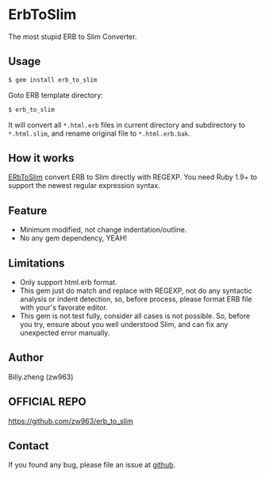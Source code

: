 # ErbToSlim

The most stupid ERB to Slim Converter.

## Usage
```sh
$ gem install erb_to_slim
```

Goto ERB template directory:

```sh
$ erb_to_slim
```

It will convert all `*.html.erb` files in current directory and subdirectory to `*.html.slim`, 
and rename original file to `*.html.erb.bak`.

## How it works

[ERbToSlim](https://github.com/zw963/erb_to_slim) convert ERB to Slim directly with REGEXP.
You need Ruby 1.9+ to support the newest regular expression syntax.

## Feature
* Minimum modified, not change indentation/outline.
* No any gem dependency, YEAH!

## Limitations
* Only support html.erb format.
* This gem just do match and replace with REGEXP, not do any syntactic analysis or
  indent detection, so, before process, please format ERB file with your's favorate editor.
* This gem is not test fully, consider all cases is not possible.
  So, before you try, ensure about you well understood Slim,
  and can fix any unexpected error manually.

## Author

Billy.zheng (zw963)

## OFFICIAL REPO
https://github.com/zw963/erb_to_slim

## Contact
If you found any bug, please file an issue at [github](https://github.com/zw963/erb_to_slim/issues).

